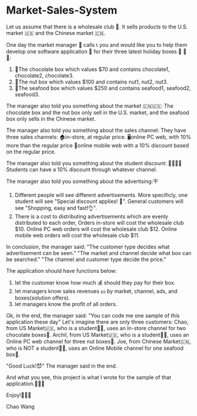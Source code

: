 # Market-Sales-System

Let us assume that there is a wholesale club 🛒. It sells products to the U.S. market 🇺🇸 and the Chinese market 🇨🇳.

One day the market manager 🧟 calls 📞 you and would like you to help them develop one software application 📱 for their three latest holiday boxes 🎁 🎁 🎁:
1. 🎉The chocolate box which values $70 and contains chocolate1, chocolate2, chocolate3.
2. 🎉The nut box which values $100 and contains nut1, nut2, nut3.
3. 🎉The seafood box which values $250 and contains seafood1, seafood2, seafood3.

The manager also told you something about the market 🇨🇳🇺🇸:
The chocolate box and the nut box only sell in the U.S. market, and the seafood box only sells in the Chinese market.

The manager also told you something about the sales channel:
They have three sales channels:
🏠in-store, at regular price.
🖥online PC web, with 10% more than the regular price
📱online mobile web with a 10% discount based on the regular price.

The manager also told you something about the student discount:
👩‍🎓👨‍🎓Students can have a 10% discount through whatever channel.

The manager also told you something about the advertising:🪧
1. Different people will see different advertisements. More specificly, one student will see "Special discount applies! 🎉". General customers will see "Shopping, easy and fast!👌".
2. There is a cost to distributing advertisements which are evenly distributed to each order,
Orders in-store will cost the wholesale club $10.
Online PC web orders will cost the wholesale club $12.
Online mobile web orders will cost the wholesale club $11.

In conclusion, the manager said:
"The customer type decides what advertisement can be seen."
"The market and channel decide what box can be searched."
"The channel and customer type decide the price."

The application should have functions below:
1. let the customer know how much 💰 should they pay for their box.
2. let managers know sales revenues 💵 by market, channel, ads, and boxes(solution offers).
3. let managers know the profit of all orders.

Ok, in the end, the manager said:
"You can code me one sample of this application these day"
Let's imagine there are only three customers:
Chao, from US Market🇺🇸, who is a student👩‍🎓, uses an In-store channel for two chocolate boxes🍫.
Archil, from US Market🇺🇸, who is a student👨‍🎓, uses an Online PC web channel for three nut boxes🌰.
Joe, from Chinese Market🇨🇳, who is NOT a student👨‍🍳, uses an Online Mobile channel for one seafood box🦞.

"Good Luck!😈" The manager said in the end.

And what you see, this project is what I wrote for the sample of that application.🎉🎉😄

Enjoy!🌋🌋🌋

Chao Wang
